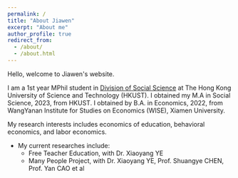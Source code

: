```yaml
---
permalink: /
title: "About Jiawen"
excerpt: "About me"
author_profile: true
redirect_from: 
  - /about/
  - /about.html
---
```


Hello, welcome to Jiawen's website.

I am a 1st year MPhil student in [Division of Social Science](https://sosc.hkust.edu.hk/) at The Hong Kong University of Science and Technology (HKUST). I obtained my M.A in Social Science, 2023, from HKUST. I obtained by B.A. in Economics, 2022, from WangYanan Institute for Studies on Economics (WISE), Xiamen University.

My research interests includes economics of education, behavioral economics, and labor economics.

- My current researches include:
  - Free Teacher Education, with Dr. Xiaoyang YE
  - Many People Project, with Dr. Xiaoyang YE, Prof. Shuangye CHEN, Prof. Yan CAO et al
